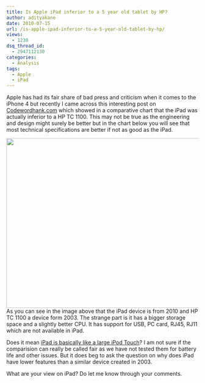 ```yaml
---
title: Is Apple iPad inferior to a 5 year old tablet by HP?
author: adityakane
date: 2010-07-15
url: /is-apple-ipad-inferior-to-a-5-year-old-tablet-by-hp/
views:
  - 1230
dsq_thread_id:
  - 2947112130
categories:
  - Analysis
tags:
  - Apple
  - iPad
---
```

Apple has had its fair share of bad press and criticism when it comes to the iPhone 4 but recently I came across this interesting post on <a href="http://codewordhank.com/product-reviews-and-rants/ipad-beat-by-5-year-old-tablet/" onclick="_gaq.push(['_trackEvent', 'outbound-article', 'http://codewordhank.com/product-reviews-and-rants/ipad-beat-by-5-year-old-tablet/', 'Codewordhank.com']);" >Codewordhank.com</a> which showed in a comparative chart that the iPad was actually inferior to a HP TC 1100. This may not be true as the engineering and design might surely be better but in the chart below you will see that most technical specifications are better if not as good as the iPad.

<a rel="attachment wp-att-28297" href="http://devilsworkshop.org/is-apple-ipad-inferior-to-a-5-year-old-tablet-by-hp/ipad_vs_hptc1100/"><img class="aligncenter size-full wp-image-28297" title="iPad_vs_HPTC1100" src="http://cdn.devilsworkshop.org/files/2010/07/iPad_vs_HPTC1100.png" alt="" width="550" height="445" /></a>As you can see in the image above that the iPad device is from 2010 and HP TC 1100 a device form 2003. The strange part is it has a bigger storage space and a slightly better CPU. It has support for USB, PC card, RJ45, RJ11 which are not available in iPad.

Does it mean [][1][iPad is basically like a large iPod Touch][2]? I am not sure if the comparision can really be called fair as we have not tested them for battery life and other issues. But it does beg to ask the question on why does iPad have lower features than a similar device created in 2003.

What are your view on iPad? Do let me know through your comments.

 [1]: http://devilsworkshop.org/twitterrific-a-terrific-twitter-application-for-ipadiphoneipod/ "iPad is basically like a large iPod Touch"
 [2]: http://devilsworkshop.org/ipod-touch-and-ipad-are-they-twins/ "iPad is basically like a large iPod Touch"
